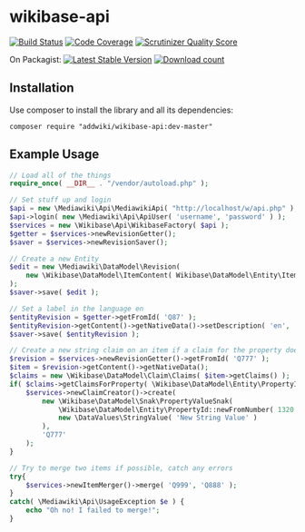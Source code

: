 wikibase-api
==================
[![Build Status](https://travis-ci.org/addwiki/wikibase-api.png?branch=master)](https://travis-ci.org/addwiki/wikibase-api)
[![Code Coverage](https://scrutinizer-ci.com/g/addwiki/wikibase-api/badges/coverage.png?s=ca6d4e50e3ce5b9937a24928d8762af31d4e108c)](https://scrutinizer-ci.com/g/addwiki/wikibase-api/)
[![Scrutinizer Quality Score](https://scrutinizer-ci.com/g/addwiki/wikibase-api/badges/quality-score.png?s=41faa1f91a7d359370de48c4dec28cdd5db47b0d)](https://scrutinizer-ci.com/g/addwiki/wikibase-api/)

On Packagist:
[![Latest Stable Version](https://poser.pugx.org/addwiki/wikibase-api/version.png)](https://packagist.org/packages/addwiki/wikibase-api)
[![Download count](https://poser.pugx.org/addwiki/wikibase-api/d/total.png)](https://packagist.org/packages/addwiki/wikibase-api)

## Installation

Use composer to install the library and all its dependencies:

    composer require "addwiki/wikibase-api:dev-master"


Example Usage
------

```php
// Load all of the things
require_once( __DIR__ . "/vendor/autoload.php" );

// Set stuff up and login
$api = new \Mediawiki\Api\MediawikiApi( "http://localhost/w/api.php" );
$api->login( new \Mediawiki\Api\ApiUser( 'username', 'password' ) );
$services = new \Wikibase\Api\WikibaseFactory( $api );
$getter = $services->newRevisionGetter();
$saver = $services->newRevisionSaver();

// Create a new Entity
$edit = new \Mediawiki\DataModel\Revision(
	new \Wikibase\DataModel\ItemContent( Wikibase\DataModel\Entity\Item::newEmpty() )
);
$saver->save( $edit );

// Set a label in the language en
$entityRevision = $getter->getFromId( 'Q87' );
$entityRevision->getContent()->getNativeData()->setDescription( 'en', 'I am A description' );
$saver->save( $entityRevision );

// Create a new string claim on an item if a claim for the property doesnt already exist
$revision = $services->newRevisionGetter()->getFromId( 'Q777' );
$item = $revision->getContent()->getNativeData();
$claims = new \Wikibase\DataModel\Claim\Claims( $item->getClaims() );
if( $claims->getClaimsForProperty( \Wikibase\DataModel\Entity\PropertyId::newFromNumber( 1320 ) )->isEmpty() ) {
	$services->newClaimCreator()->create(
		new \Wikibase\DataModel\Snak\PropertyValueSnak(
			\Wikibase\DataModel\Entity\PropertyId::newFromNumber( 1320 ),
			new \DataValues\StringValue( 'New String Value' )
		),
		'Q777'
	);
}

// Try to merge two items if possible, catch any errors
try{
	$services->newItemMerger()->merge( 'Q999', 'Q888' );
}
catch( \Mediawiki\Api\UsageException $e ) {
	echo "Oh no! I failed to merge!";
}
```